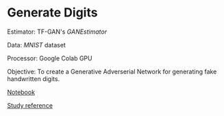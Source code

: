 # Generate Digits

Estimator: TF-GAN's *GANEstimator* 

Data: *MNIST* dataset 

Processor: Google Colab GPU

Objective: To create a Generative Adverserial Network for generating fake handwritten digits.

[Notebook](generate_digits.ipynb)

[Study reference](GANs.ipynb)
